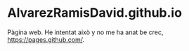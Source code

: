 # AlvarezRamisDavid.github.io
Pàgina web.
He intentat això y no me ha anat be crec, https://pages.github.com/.
